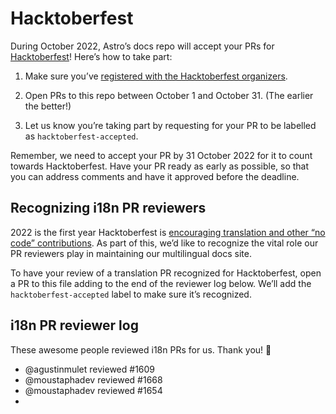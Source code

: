 # Hacktoberfest

During October 2022, Astro’s docs repo will accept your PRs for [Hacktoberfest](https://hacktoberfest.com/)! Here’s how to take part:

1. Make sure you’ve [registered with the Hacktoberfest organizers](https://hacktoberfest.com/).

2. Open PRs to this repo between October 1 and October 31. (The earlier the better!)

3. Let us know you’re taking part by requesting for your PR to be labelled as `hacktoberfest-accepted`.

Remember, we need to accept your PR by 31 October 2022 for it to count towards Hacktoberfest. Have your PR ready as early as possible, so that you can address comments and have it approved before the deadline.

## Recognizing i18n PR reviewers

2022 is the first year Hacktoberfest is [encouraging translation and other “no code” contributions](https://hacktoberfest.com/about/#low-or-non-code). As part of this, we’d like to recognize the vital role our PR reviewers play in maintaining our multilingual docs site.

To have your review of a translation PR recognized for Hacktoberfest, open a PR to this file adding to the end of the reviewer log below. We’ll add the `hacktoberfest-accepted` label to make sure it’s recognized.

## i18n PR reviewer log

These awesome people reviewed i18n PRs for us. Thank you! 💜

- @agustinmulet reviewed #1609
- @moustaphadev reviewed #1668
- @moustaphadev reviewed #1654
-
